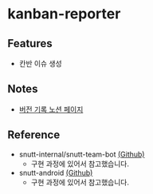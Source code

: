 # kanban-reporter

## Features

- 칸반 이슈 생성

## Notes

- [버전 기록 노션 페이지](https://www.notion.so/wafflestudio/81446e9345d44ba7a49a19c70bc9be10)

## Reference

- snutt-internal/snutt-team-bot [(Github)](https://github.com/wafflestudio/snutt-internal)
  - 구현 과정에 있어서 참고했습니다.
- snutt-android [(Github)](https://github.com/wafflestudio/snutt-android)
  - 구현 과정에 있어서 참고했습니다.